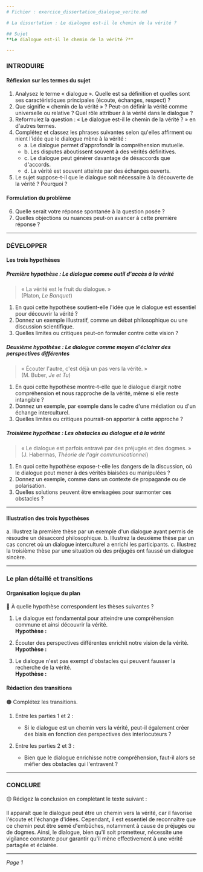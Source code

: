 ```yaml
---
# Fichier : exercice_dissertation_dialogue_verite.md

# La dissertation : Le dialogue est-il le chemin de la vérité ?

## Sujet
**Le dialogue est-il le chemin de la vérité ?**

---
```


### INTRODUIRE

#### Réflexion sur les termes du sujet

1. Analysez le terme « dialogue ». Quelle est sa définition et quelles sont ses caractéristiques principales (écoute, échanges, respect) ?
2. Que signifie « chemin de la vérité » ? Peut-on définir la vérité comme universelle ou relative ? Quel rôle attribuer à la vérité dans le dialogue ?
3. Reformulez la question : « Le dialogue est-il le chemin de la vérité ? » en d'autres termes.
4. Complétez et classez les phrases suivantes selon qu'elles affirment ou nient l'idée que le dialogue mène à la vérité :
   - a. Le dialogue permet d'approfondir la compréhension mutuelle.
   - b. Les disputes aboutissent souvent à des vérités définitives.
   - c. Le dialogue peut générer davantage de désaccords que d'accords.
   - d. La vérité est souvent atteinte par des échanges ouverts.
5. Le sujet suppose-t-il que le dialogue soit nécessaire à la découverte de la vérité ? Pourquoi ?

#### Formulation du problème

6. Quelle serait votre réponse spontanée à la question posée ?
7. Quelles objections ou nuances peut-on avancer à cette première réponse ?

---

### DÉVELOPPER

#### Les trois hypothèses

##### Première hypothèse : Le dialogue comme outil d'accès à la vérité

> « La vérité est le fruit du dialogue. »  
> (Platon, *Le Banquet*)

1. En quoi cette hypothèse soutient-elle l'idée que le dialogue est essentiel pour découvrir la vérité ?
2. Donnez un exemple illustratif, comme un débat philosophique ou une discussion scientifique.
3. Quelles limites ou critiques peut-on formuler contre cette vision ?

##### Deuxième hypothèse : Le dialogue comme moyen d'éclairer des perspectives différentes

> « Écouter l'autre, c'est déjà un pas vers la vérité. »  
> (M. Buber, *Je et Tu*)

1. En quoi cette hypothèse montre-t-elle que le dialogue élargit notre compréhension et nous rapproche de la vérité, même si elle reste intangible ?
2. Donnez un exemple, par exemple dans le cadre d'une médiation ou d'un échange interculturel.
3. Quelles limites ou critiques pourrait-on apporter à cette approche ?

##### Troisième hypothèse : Les obstacles au dialogue et à la vérité

> « Le dialogue est parfois entravé par des préjugés et des dogmes. »  
> (J. Habermas, *Théorie de l'agir communicationnel*)

1. En quoi cette hypothèse expose-t-elle les dangers de la discussion, où le dialogue peut mener à des vérités biaisées ou manipulées ?
2. Donnez un exemple, comme dans un contexte de propagande ou de polarisation.
3. Quelles solutions peuvent être envisagées pour surmonter ces obstacles ?

---

#### Illustration des trois hypothèses

a. Illustrez la première thèse par un exemple d'un dialogue ayant permis de résoudre un désaccord philosophique.
b. Illustrez la deuxième thèse par un cas concret où un dialogue interculturel a enrichi les participants.
c. Illustrez la troisième thèse par une situation où des préjugés ont faussé un dialogue sincère.

---

### Le plan détaillé et transitions

#### Organisation logique du plan

🔴 À quelle hypothèse correspondent les thèses suivantes ?

1. Le dialogue est fondamental pour atteindre une compréhension commune et ainsi découvrir la vérité.  
   **Hypothèse :**
   
2. Écouter des perspectives différentes enrichit notre vision de la vérité.  
   **Hypothèse :**
   
3. Le dialogue n'est pas exempt d'obstacles qui peuvent fausser la recherche de la vérité.  
   **Hypothèse :**

#### Rédaction des transitions

🟠 Complétez les transitions.

1. Entre les parties 1 et 2 :  
   - Si le dialogue est un chemin vers la vérité, peut-il également créer des biais en fonction des perspectives des interlocuteurs ?
   
2. Entre les parties 2 et 3 :  
   - Bien que le dialogue enrichisse notre compréhension, faut-il alors se méfier des obstacles qui l'entravent ?

---

### CONCLURE

🟡 Rédigez la conclusion en complétant le texte suivant :

Il apparaît que le dialogue peut être un chemin vers la vérité, car il favorise l'écoute et l'échange d'idées. Cependant, il est essentiel de reconnaître que ce chemin peut être semé d'embûches, notamment à cause de préjugés ou de dogmes. Ainsi, le dialogue, bien qu'il soit prometteur, nécessite une vigilance constante pour garantir qu'il mène effectivement à une vérité partagée et éclairée.

--- 

*Page 1*